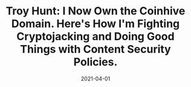 ---
title: "Troy Hunt: I Now Own the Coinhive Domain. Here's How I'm Fighting Cryptojacking and Doing Good Things with Content Security Policies."
date: 2021-04-01
externalLink: https://www.troyhunt.com/i-now-own-the-coinhive-domain-heres-how-im-fighting-cryptojacking-and-doing-good-things-with-content-security-policies/
---